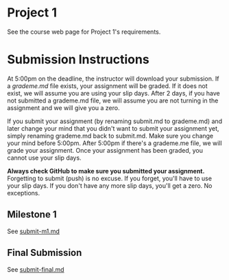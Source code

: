 # Project 1

See the course web page for Project 1's requirements.

# Submission Instructions

At 5:00pm on the deadline, the instructor will download your submission. If a *grademe.md* file exists, your assignment will be graded. If it does not exist, we will assume you are using your slip days. After 2 days, if you have not submitted a grademe.md file, we will assume you are not turning in the assignment and we will give you a zero.

If you submit your assignment (by renaming submit.md to grademe.md) and later change your mind that you didn't want to submit your assignment yet, simply renaming grademe.md back to submit.md. Make sure you change your mind before 5:00pm. After 5:00pm if there's a grademe.me file, we will grade your assignment. Once your assignment has been graded, you cannot use your slip days.

**Always check GitHub to make sure you submitted your assignment.** Forgetting to submit (push) is no excuse. If you forget, you'll have to use your slip days. If you don't have any more slip days, you'll get a zero. No exceptions.

## Milestone 1

See [submit-m1.md](submit-m1.md)

## Final Submission

See [submit-final.md](submit-final.md)
